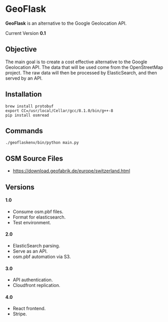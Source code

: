 # GeoFlask

**GeoFlask** is an alternative to the Google Geolocation API.

Current Version **0.1**

## Objective

The main goal is to create a cost effective alternative to the Google Geolocation API. The data that will be used come from the OpenStreetMap project. The raw data will then be processed by ElasticSearch, and then served by an API.

## Installation
    brew install protobuf
    export CC=/usr/local/Cellar/gcc/8.1.0/bin/g++-8
    pip install osmread

## Commands
    ./geoflaskenv/bin/python main.py

## OSM Source Files
* https://download.geofabrik.de/europe/switzerland.html

## Versions


#### 1.0
* Consume osm.pbf files.
* Format for elasticsearch.
* Test environment.

#### 2.0
* ElasticSearch parsing.
* Serve as an API.
* osm.pbf automation via S3.

#### 3.0
* API authentication.
* Cloudfront replication.

#### 4.0
* React frontend.
* Stripe.
